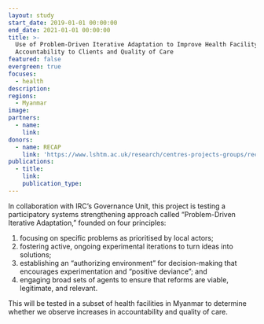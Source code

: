 ```yaml
---
layout: study
start_date: 2019-01-01 00:00:00
end_date: 2021-01-01 00:00:00
title: >-
  Use of Problem-Driven Iterative Adaptation to Improve Health Facility
  Accountability to Clients and Quality of Care
featured: false
evergreen: true
focuses:
  - health
description:
regions:
  - Myanmar
image:
partners:
  - name:
    link:
donors:
  - name: RECAP
    link: 'https://www.lshtm.ac.uk/research/centres-projects-groups/recap'
publications:
  - title:
    link:
    publication_type:
---
```


In collaboration with IRC’s Governance Unit, this project is testing a participatory systems strengthening approach called “Problem-Driven Iterative Adaptation,” founded on four principles:

1. focusing on specific problems as prioritised by local actors;
2. fostering active, ongoing experimental iterations to turn ideas into solutions;
3. establishing an “authorizing environment” for decision-making that encourages experimentation and “positive deviance”; and
4. engaging broad sets of agents to ensure that reforms are viable, legitimate, and relevant.&nbsp;

This will be tested in a subset of health facilities in Myanmar to determine whether we observe increases in accountability and quality of care.